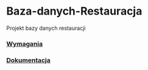 # Baza-danych-Restauracja
Projekt bazy danych restauracji

### [Wymagania](https://github.com/proman3419/Baza-danych-Restauracja/blob/master/dokumentacja.pdf)

### [Dokumentacja](https://github.com/proman3419/Baza-danych-Restauracja/blob/master/dokumentacja.pdf)
